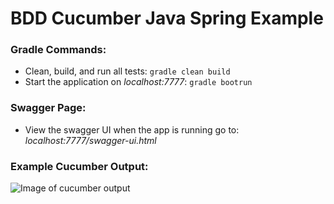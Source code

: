 # BDD Cucumber Java Spring Example

### Gradle Commands:
- Clean, build, and run all tests: `gradle clean build`
- Start the application on *localhost:7777*: `gradle bootrun`

### Swagger Page:
- View the swagger UI when the app is running go to: *localhost:7777/swagger-ui.html*

### Example Cucumber Output:
![Image of cucumber output](https://github.com/franklsm1/UserGroupsAPI/blob/master/public/CucumberOutput.png)
